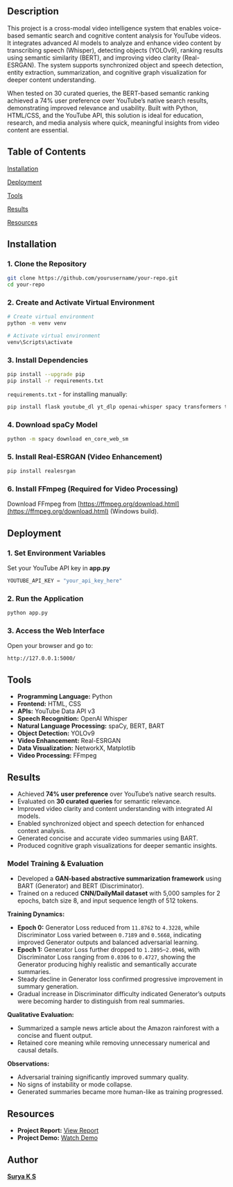 ## Description
This project is a cross-modal video intelligence system that enables voice-based semantic search and cognitive content analysis for YouTube videos. It integrates advanced AI models to analyze and enhance video content by transcribing speech (Whisper), detecting objects (YOLOv9), ranking results using semantic similarity (BERT), and improving video clarity (Real-ESRGAN). The system supports synchronized object and speech detection, entity extraction, summarization, and cognitive graph visualization for deeper content understanding.

When tested on 30 curated queries, the BERT-based semantic ranking achieved a 74% user preference over YouTube’s native search results, demonstrating improved relevance and usability. Built with Python, HTML/CSS, and the YouTube API, this solution is ideal for education, research, and media analysis where quick, meaningful insights from video content are essential.

## Table of Contents
[Installation](#installation)

[Deployment](#deployment)

[Tools](#tools)

[Results](#results)

[Resources](#resources)

## Installation

### 1. Clone the Repository
```bash
git clone https://github.com/yourusername/your-repo.git
cd your-repo
```

### 2. Create and Activate Virtual Environment
```bash
# Create virtual environment
python -m venv venv

# Activate virtual environment
venv\Scripts\activate
```

### 3. Install Dependencies
```bash
pip install --upgrade pip
pip install -r requirements.txt
```

`requirements.txt` - for installing manually:
```bash
pip install flask youtube_dl yt_dlp openai-whisper spacy transformers torch torchvision torchaudio ultralytics real-esrgan networkx matplotlib ffmpeg-python
```

### 4. Download spaCy Model
```bash
python -m spacy download en_core_web_sm
```

### 5. Install Real-ESRGAN (Video Enhancement)
```bash
pip install realesrgan
```

### 6. Install FFmpeg (Required for Video Processing)
Download FFmpeg from [https://ffmpeg.org/download.html](https://ffmpeg.org/download.html) (Windows build).  

## Deployment

### 1. Set Environment Variables
Set your YouTube API key in **app.py**
```powershell
YOUTUBE_API_KEY = "your_api_key_here"
```

### 2. Run the Application
```bash
python app.py
```

### 3. Access the Web Interface
Open your browser and go to:
```
http://127.0.0.1:5000/

```
## Tools

- **Programming Language:** Python
- **Frontend:** HTML, CSS
- **APIs:** YouTube Data API v3
- **Speech Recognition:** OpenAI Whisper
- **Natural Language Processing:** spaCy, BERT, BART
- **Object Detection:** YOLOv9
- **Video Enhancement:** Real-ESRGAN
- **Data Visualization:** NetworkX, Matplotlib
- **Video Processing:** FFmpeg

## Results

- Achieved **74% user preference** over YouTube’s native search results.
- Evaluated on **30 curated queries** for semantic relevance.
- Improved video clarity and content understanding with integrated AI models.
- Enabled synchronized object and speech detection for enhanced context analysis.
- Generated concise and accurate video summaries using BART.
- Produced cognitive graph visualizations for deeper semantic insights.

### Model Training & Evaluation
- Developed a **GAN-based abstractive summarization framework** using BART (Generator) and BERT (Discriminator).
- Trained on a reduced **CNN/DailyMail dataset** with 5,000 samples for 2 epochs, batch size 8, and input sequence length of 512 tokens.

**Training Dynamics:**
- **Epoch 0:** Generator Loss reduced from `11.8762` to `4.3228`, while Discriminator Loss varied between `0.7189` and `0.5668`, indicating improved Generator outputs and balanced adversarial learning.
- **Epoch 1:** Generator Loss further dropped to `1.2895`–`2.0946`, with Discriminator Loss ranging from `0.0306` to `0.4727`, showing the Generator producing highly realistic and semantically accurate summaries.
- Steady decline in Generator loss confirmed progressive improvement in summary generation.
- Gradual increase in Discriminator difficulty indicated Generator’s outputs were becoming harder to distinguish from real summaries.

**Qualitative Evaluation:**
- Summarized a sample news article about the Amazon rainforest with a concise and fluent output.
- Retained core meaning while removing unnecessary numerical and causal details.

**Observations:**
- Adversarial training significantly improved summary quality.
- No signs of instability or mode collapse.
- Generated summaries became more human-like as training progressed.

## Resources

- **Project Report:** [View Report](https://github.com/yourusername/your-repo/blob/main/AAI%20Project%20Report.pdf)
- **Project Demo:** [Watch Demo](https://github.com/yourusername/your-repo/blob/main/demo.mp4)


## Author

[**Surya K S**]([https://github.com/SuryaKS27])  


  


